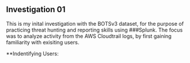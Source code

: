 ## Investigation 01

This is my inital investigation with the BOTSv3 dataset, for the purpose of practicing threat hunting and reporting skills using ###Splunk. The focus was to analyze activity from the AWS Cloudtrail logs, by first gaining familiarity with exisiting users. 

**Indentifying Users:

